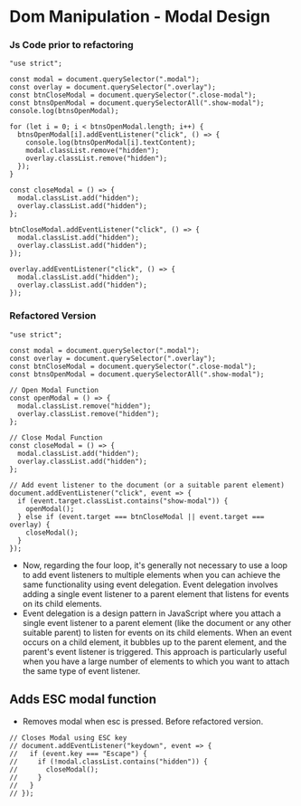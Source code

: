 # Dom Manipulation - Modal Design

### Js Code prior to refactoring

```
"use strict";

const modal = document.querySelector(".modal");
const overlay = document.querySelector(".overlay");
const btnCloseModal = document.querySelector(".close-modal");
const btnsOpenModal = document.querySelectorAll(".show-modal");
console.log(btnsOpenModal);

for (let i = 0; i < btnsOpenModal.length; i++) {
  btnsOpenModal[i].addEventListener("click", () => {
    console.log(btnsOpenModal[i].textContent);
    modal.classList.remove("hidden");
    overlay.classList.remove("hidden");
  });
}

const closeModal = () => {
  modal.classList.add("hidden");
  overlay.classList.add("hidden");
};

btnCloseModal.addEventListener("click", () => {
  modal.classList.add("hidden");
  overlay.classList.add("hidden");
});

overlay.addEventListener("click", () => {
  modal.classList.add("hidden");
  overlay.classList.add("hidden");
});
```

### Refactored Version

```
"use strict";

const modal = document.querySelector(".modal");
const overlay = document.querySelector(".overlay");
const btnCloseModal = document.querySelector(".close-modal");
const btnsOpenModal = document.querySelectorAll(".show-modal");

// Open Modal Function
const openModal = () => {
  modal.classList.remove("hidden");
  overlay.classList.remove("hidden");
};

// Close Modal Function
const closeModal = () => {
  modal.classList.add("hidden");
  overlay.classList.add("hidden");
};

// Add event listener to the document (or a suitable parent element)
document.addEventListener("click", event => {
  if (event.target.classList.contains("show-modal")) {
    openModal();
  } else if (event.target === btnCloseModal || event.target === overlay) {
    closeModal();
  }
});
```

- Now, regarding the four loop, it's generally not necessary to use a loop to add event listeners to multiple elements when you can achieve the same functionality using event delegation. Event delegation involves adding a single event listener to a parent element that listens for events on its child elements.
- Event delegation is a design pattern in JavaScript where you attach a single event listener to a parent element (like the document or any other suitable parent) to listen for events on its child elements. When an event occurs on a child element, it bubbles up to the parent element, and the parent's event listener is triggered. This approach is particularly useful when you have a large number of elements to which you want to attach the same type of event listener.

## Adds ESC modal function 
* Removes modal when esc is pressed. Before refactored version.

```
// Closes Modal using ESC key
// document.addEventListener("keydown", event => {
//   if (event.key === "Escape") {
//     if (!modal.classList.contains("hidden")) {
//       closeModal();
//     }
//   }
// });
```
